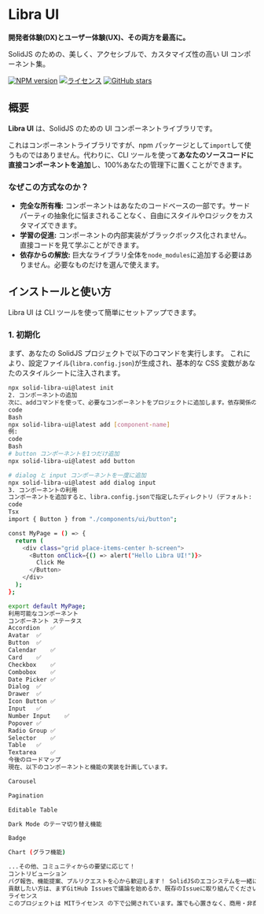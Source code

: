 # Libra UI

**開発者体験(DX)とユーザー体験(UX)、その両方を最高に。**

SolidJS のための、美しく、アクセシブルで、カスタマイズ性の高い UI コンポーネント集。

[![NPM version](https://img.shields.io/npm/v/solid-libra-ui.svg)](https://www.npmjs.com/package/solid-libra-ui)
[![ライセンス](https://img.shields.io/badge/license-MIT-blue.svg)](https://github.com/OkihiraHijirikawa/solid-libra-ui/blob/main/LICENSE)
[![GitHub stars](https://img.shields.io/github/stars/OkihiraHijirikawa/solid-libra-ui?style=social)](https://github.com/OkihiraHijirikawa/solid-libra-ui/stargazers)

## 概要

**Libra UI** は、SolidJS のための UI コンポーネントライブラリです。

これはコンポーネントライブラリですが、npm パッケージとして`import`して使うものではありません。代わりに、CLI ツールを使って**あなたのソースコードに直接コンポーネントを追加**し、100%あなたの管理下に置くことができます。

### なぜこの方式なのか？

- **完全な所有権:** コンポーネントはあなたのコードベースの一部です。サードパーティの抽象化に悩まされることなく、自由にスタイルやロジックをカスタマイズできます。
- **学習の促進:** コンポーネントの内部実装がブラックボックス化されません。直接コードを見て学ぶことができます。
- **依存からの解放:** 巨大なライブラリ全体を`node_modules`に追加する必要はありません。必要なものだけを選んで使えます。

## インストールと使い方

Libra UI は CLI ツールを使って簡単にセットアップできます。

### 1. 初期化

まず、あなたの SolidJS プロジェクトで以下のコマンドを実行します。
これにより、設定ファイル(`libra.config.json`)が生成され、基本的な CSS 変数があなたのスタイルシートに注入されます。

```bash
npx solid-libra-ui@latest init
2. コンポーネントの追加
次に、addコマンドを使って、必要なコンポーネントをプロジェクトに追加します。依存関係のあるコンポーネントは自動的に追加されます。
code
Bash
npx solid-libra-ui@latest add [component-name]
例:
code
Bash
# button コンポーネントを1つだけ追加
npx solid-libra-ui@latest add button

# dialog と input コンポーネントを一度に追加
npx solid-libra-ui@latest add dialog input
3. コンポーネントの利用
コンポーネントを追加すると、libra.config.jsonで指定したディレクトリ（デフォルト: src/components/ui）にファイルが作成されます。あとは、通常のSolidJSコンポーネントとしてインポートして使用するだけです。
code
Tsx
import { Button } from "./components/ui/button";

const MyPage = () => {
  return (
    <div class="grid place-items-center h-screen">
      <Button onClick={() => alert("Hello Libra UI!")}>
        Click Me
      </Button>
    </div>
  );
};

export default MyPage;
利用可能なコンポーネント
コンポーネント	ステータス
Accordion	✅
Avatar	✅
Button	✅
Calendar	✅
Card	✅
Checkbox	✅
Combobox	✅
Date Picker	✅
Dialog	✅
Drawer	✅
Icon Button	✅
Input	✅
Number Input	✅
Popover	✅
Radio Group	✅
Selector	✅
Table	✅
Textarea	✅
今後のロードマップ
現在、以下のコンポーネントと機能の実装を計画しています。

Carousel

Pagination

Editable Table

Dark Mode のテーマ切り替え機能

Badge

Chart (グラフ機能)

...その他、コミュニティからの要望に応じて！
コントリビューション
バグ報告、機能提案、プルリクエストを心から歓迎します！ SolidJSのエコシステムを一緒に盛り上げていきましょう。
貢献したい方は、まずGitHub Issuesで議論を始めるか、既存のIssueに取り組んでください。
ライセンス
このプロジェクトは MITライセンス の下で公開されています。誰でも心置きなく、商用・非商用を問わず自由にご利用いただけます。
```
